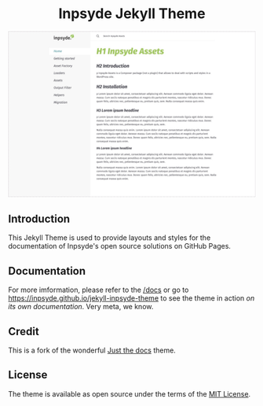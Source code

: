 <p align="center">
    <h1 align="center">Inpsyde Jekyll Theme</h1>
    <p align="center"></p>
</p>

![jekyll-inpsyde-theme](./docs/assets/images/jekyll-inpsyde-theme-screenshot.jpg)

## Introduction

This Jekyll Theme is used to provide layouts and styles for the documentation of Inpsyde's open source solutions on GitHub Pages.

## Documentation

For more imformation, please refer to the [/docs](./docs) or go to https://inpsyde.github.io/jekyll-inpsyde-theme to see the theme in action _on its own documentation_. Very meta, we know.

## Credit

This is a fork of the wonderful <a href="https://pmarsceill.github.io/just-the-docs/" target="_blank">Just the docs</a> theme.

## License

The theme is available as open source under the terms of the [MIT License](http://opensource.org/licenses/MIT).
